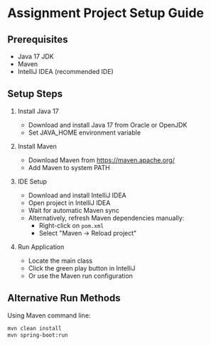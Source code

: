 # Assignment Project Setup Guide

## Prerequisites

- Java 17 JDK
- Maven
- IntelliJ IDEA (recommended IDE)

## Setup Steps

1. Install Java 17

   - Download and install Java 17 from Oracle or OpenJDK
   - Set JAVA_HOME environment variable

2. Install Maven

   - Download Maven from https://maven.apache.org/
   - Add Maven to system PATH

3. IDE Setup

   - Download and install IntelliJ IDEA
   - Open project in IntelliJ IDEA
   - Wait for automatic Maven sync
   - Alternatively, refresh Maven dependencies manually:
     - Right-click on `pom.xml`
     - Select "Maven -> Reload project"

4. Run Application
   - Locate the main class
   - Click the green play button in IntelliJ
   - Or use the Maven run configuration

## Alternative Run Methods

Using Maven command line:

```bash
mvn clean install
mvn spring-boot:run
```
